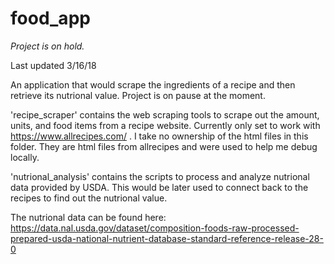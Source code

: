 # food_app

*Project is on hold.*

Last updated 3/16/18

An application that would scrape the ingredients of a recipe and then retrieve its nutrional value. Project is on pause at the moment.

'recipe_scraper' contains the web scraping tools to scrape out the amount, units, and food items from a recipe website. Currently only set to work with https://www.allrecipes.com/ . I take no ownership of the html files in this folder. They are html files from allrecipes and were used to help me debug locally.

'nutrional_analysis' contains the scripts to process and analyze nutrional data provided by USDA. This would be later used to connect back to the recipes to find out the nutrional value.

The nutrional data can be found here: https://data.nal.usda.gov/dataset/composition-foods-raw-processed-prepared-usda-national-nutrient-database-standard-reference-release-28-0
